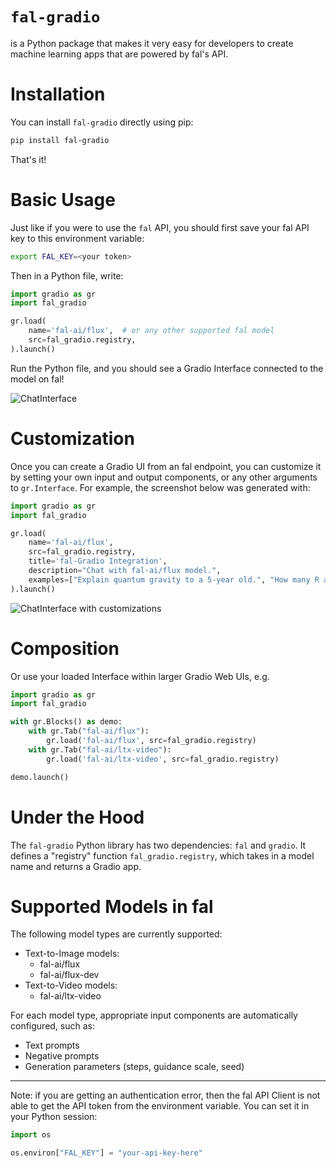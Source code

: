 # `fal-gradio`

is a Python package that makes it very easy for developers to create machine learning apps that are powered by fal's API.

# Installation

You can install `fal-gradio` directly using pip:

```bash
pip install fal-gradio
```

That's it! 

# Basic Usage

Just like if you were to use the `fal` API, you should first save your fal API key to this environment variable:

```bash
export FAL_KEY=<your token>
```

Then in a Python file, write:

```python
import gradio as gr
import fal_gradio

gr.load(
    name='fal-ai/flux',  # or any other supported fal model
    src=fal_gradio.registry,
).launch()
```

Run the Python file, and you should see a Gradio Interface connected to the model on fal!

![ChatInterface](chatinterface.png)

# Customization 

Once you can create a Gradio UI from an fal endpoint, you can customize it by setting your own input and output components, or any other arguments to `gr.Interface`. For example, the screenshot below was generated with:

```py
import gradio as gr
import fal_gradio

gr.load(
    name='fal-ai/flux',
    src=fal_gradio.registry,
    title='fal-Gradio Integration',
    description="Chat with fal-ai/flux model.",
    examples=["Explain quantum gravity to a 5-year old.", "How many R are there in the word Strawberry?"]
).launch()
```
![ChatInterface with customizations](chatinterface_with_customization.png)

# Composition

Or use your loaded Interface within larger Gradio Web UIs, e.g.

```python
import gradio as gr
import fal_gradio

with gr.Blocks() as demo:
    with gr.Tab("fal-ai/flux"):
        gr.load('fal-ai/flux', src=fal_gradio.registry)
    with gr.Tab("fal-ai/ltx-video"):
        gr.load('fal-ai/ltx-video', src=fal_gradio.registry)

demo.launch()
```

# Under the Hood

The `fal-gradio` Python library has two dependencies: `fal` and `gradio`. It defines a "registry" function `fal_gradio.registry`, which takes in a model name and returns a Gradio app.

# Supported Models in fal

The following model types are currently supported:

- Text-to-Image models:
  - fal-ai/flux
  - fal-ai/flux-dev
- Text-to-Video models:
  - fal-ai/ltx-video

For each model type, appropriate input components are automatically configured, such as:
- Text prompts
- Negative prompts
- Generation parameters (steps, guidance scale, seed)

-------

Note: if you are getting an authentication error, then the fal API Client is not able to get the API token from the environment variable. You can set it in your Python session:

```python
import os

os.environ["FAL_KEY"] = "your-api-key-here"
```